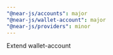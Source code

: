 ```yaml
---
"@near-js/accounts": major
"@near-js/wallet-account": major
"@near-js/providers": minor
---
```


Extend wallet-account
